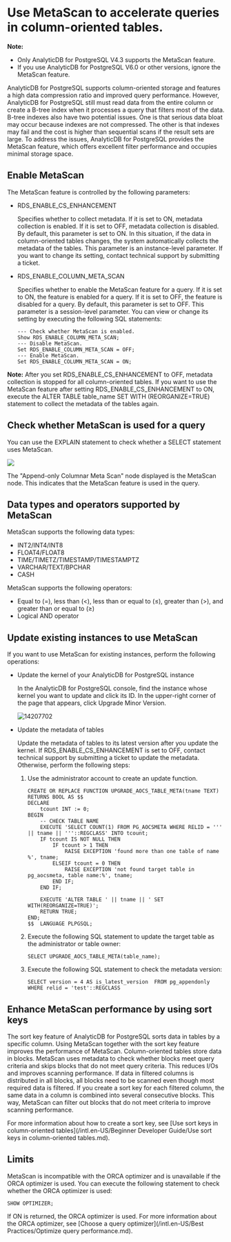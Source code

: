 # Use MetaScan to accelerate queries in column-oriented tables.

**Note:**

-   Only AnalyticDB for PostgreSQL V4.3 supports the MetaScan feature.
-   If you use AnalyticDB for PostgreSQL V6.0 or other versions, ignore the MetaScan feature.

AnalyticDB for PostgreSQL supports column-oriented storage and features a high data compression ratio and improved query performance. However, AnalyticDB for PostgreSQL still must read data from the entire column or create a B-tree index when it processes a query that filters most of the data. B-tree indexes also have two potential issues. One is that serious data bloat may occur because indexes are not compressed. The other is that indexes may fail and the cost is higher than sequential scans if the result sets are large. To address the issues, AnalyticDB for PostgreSQL provides the MetaScan feature, which offers excellent filter performance and occupies minimal storage space.

## Enable MetaScan

The MetaScan feature is controlled by the following parameters:

-   RDS\_ENABLE\_CS\_ENHANCEMENT

    Specifies whether to collect metadata. If it is set to ON, metadata collection is enabled. If it is set to OFF, metadata collection is disabled. By default, this parameter is set to ON. In this situation, if the data in column-oriented tables changes, the system automatically collects the metadata of the tables. This parameter is an instance-level parameter. If you want to change its setting, contact technical support by submitting a ticket.

-   RDS\_ENABLE\_COLUMN\_META\_SCAN

    Specifies whether to enable the MetaScan feature for a query. If it is set to ON, the feature is enabled for a query. If it is set to OFF, the feature is disabled for a query. By default, this parameter is set to OFF. This parameter is a session-level parameter. You can view or change its setting by executing the following SQL statements:

    ```
    --- Check whether MetaScan is enabled.
    Show RDS_ENABLE_COLUMN_META_SCAN;
    --- Disable MetaScan.
    Set RDS_ENABLE_COLUMN_META_SCAN = OFF;
    --- Enable MetaScan.
    Set RDS_ENABLE_COLUMN_META_SCAN = ON;
    ```


**Note:** After you set RDS\_ENABLE\_CS\_ENHANCEMENT to OFF, metadata collection is stopped for all column-oriented tables. If you want to use the MetaScan feature after setting RDS\_ENABLE\_CS\_ENHANCEMENT to ON, execute the ALTER TABLE table\_name SET WITH \(REORGANIZE=TRUE\) statement to collect the metadata of the tables again.

## Check whether MetaScan is used for a query

You can use the EXPLAIN statement to check whether a SELECT statement uses MetaScan.

![](https://static-aliyun-doc.oss-accelerate.aliyuncs.com/assets/img/en-US/1166177951/p65633.png)

The "Append-only Columnar Meta Scan" node displayed is the MetaScan node. This indicates that the MetaScan feature is used in the query.

## Data types and operators supported by MetaScan

MetaScan supports the following data types:

-   INT2/INT4/INT8
-   FLOAT4/FLOAT8
-   TIME/TIMETZ/TIMESTAMP/TIMESTAMPTZ
-   VARCHAR/TEXT/BPCHAR
-   CASH

MetaScan supports the following operators:

-   Equal to \(=\), less than \(<\), less than or equal to \(≤\), greater than \(\>\), and greater than or equal to \(≥\)
-   Logical AND operator

## Update existing instances to use MetaScan

If you want to use MetaScan for existing instances, perform the following operations:

-   Update the kernel of your AnalyticDB for PostgreSQL instance

    In the AnalyticDB for PostgreSQL console, find the instance whose kernel you want to update and click its ID. In the upper-right corner of the page that appears, click Upgrade Minor Version.

    ![14207702](https://static-aliyun-doc.oss-accelerate.aliyuncs.com/assets/img/en-US/1107249161/p268434.png)

-   Update the metadata of tables

    Update the metadata of tables to its latest version after you update the kernel. If RDS\_ENABLE\_CS\_ENHANCEMENT is set to OFF, contact technical support by submitting a ticket to update the metadata. Otherwise, perform the following steps:

    1.  Use the administrator account to create an update function.

        ```
        CREATE OR REPLACE FUNCTION UPGRADE_AOCS_TABLE_META(tname TEXT) RETURNS BOOL AS $$
        DECLARE
            tcount INT := 0;
        BEGIN
            -- CHECK TABLE NAME
            EXECUTE 'SELECT COUNT(1) FROM PG_AOCSMETA WHERE RELID = ''' || tname || '''::REGCLASS' INTO tcount;
            IF tcount IS NOT NULL THEN
                IF tcount > 1 THEN
                    RAISE EXCEPTION 'found more than one table of name %', tname;
                ELSEIF tcount = 0 THEN
                    RAISE EXCEPTION 'not found target table in pg_aocsmeta, table name:%', tname;
                END IF;
            END IF;
        
            EXECUTE 'ALTER TABLE ' || tname || ' SET WITH(REORGANIZE=TRUE)';
            RETURN TRUE;
        END;
        $$  LANGUAGE PLPGSQL;
        ```

    2.  Execute the following SQL statement to update the target table as the administrator or table owner:

        ```
        SELECT UPGRADE_AOCS_TABLE_META(table_name);
        ```

    3.  Execute the following SQL statement to check the metadata version:

        ```
        SELECT version = 4 AS is_latest_version  FROM pg_appendonly WHERE relid = 'test'::REGCLASS
        ```


## Enhance MetaScan performance by using sort keys

The sort key feature of AnalyticDB for PostgreSQL sorts data in tables by a specific column. Using MetaScan together with the sort key feature improves the performance of MetaScan. Column-oriented tables store data in blocks. MetaScan uses metadata to check whether blocks meet query criteria and skips blocks that do not meet query criteria. This reduces I/Os and improves scanning performance. If data in filtered columns is distributed in all blocks, all blocks need to be scanned even though most required data is filtered. If you create a sort key for each filtered column, the same data in a column is combined into several consecutive blocks. This way, MetaScan can filter out blocks that do not meet criteria to improve scanning performance.

For more information about how to create a sort key, see [Use sort keys in column-oriented tables](/intl.en-US/Beginner Developer Guide/Use sort keys in column-oriented tables.md).

## Limits

MetaScan is incompatible with the ORCA optimizer and is unavailable if the ORCA optimizer is used. You can execute the following statement to check whether the ORCA optimizer is used:

```
SHOW OPTIMIZER;
```

If ON is returned, the ORCA optimizer is used. For more information about the ORCA optimizer, see [Choose a query optimizer](/intl.en-US/Best Practices/Optimize query performance.md).

